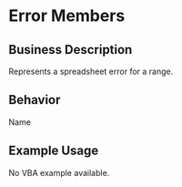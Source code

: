 # Error Members

## Business Description
Represents a spreadsheet error for a range.

## Behavior
Name

## Example Usage
No VBA example available.